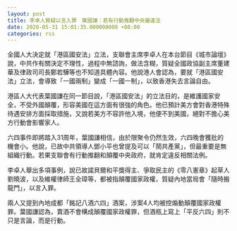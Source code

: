 ```yaml
---
layout: post
title: 李卓人質疑以言入罪　葉國謙：若有行動推翻中央屬違法
date: 2020-05-31 15:01:35.000000000 +08:00
categories: rss
---
```


全國人大決定就「港區國安法」立法，支聯會主席李卓人在本台節目《城市論壇》說，中共作有關決定不理性，過程中無諮詢，做法含糊，質疑全國政協副主席董建華及律政司司長鄭若驊等也不知道具體內容。他說港人會認為，要就「港區國安法」立法，會導致「一國兩制」變成「一國一制」，以致香港失去言論自由。

港區人大代表葉國謙在同一節目說，「港區國安法」的立法目的，是維護國家安全，不受外國顛覆，形容美國在這方面有很強的角色。他已預計美方會對香港特殊待遇安排方面採取措施，又說若美方不容許他入境，他便不到美國，絕對不擔心美方行動會影響家人。

六四事件即將踏入31周年，葉國謙相信，由於限聚令仍然生效，六四晚會獲批的機會小。他說，已故中共領導人鄧小平也曾提及可以「鬧共產黨」，但最重要是無組織行動。若果支聯會有行動推翻和顛覆中央政府，就肯定違反相關法例。

李卓人舉出多項事例，說已故諾貝爾和平獎得主、爭取民主的《零八憲章》起草人劉曉波，以及維權律師王全璋等，都被指顛覆國家政權，質疑內地當局會「隨時搬龍門」，以言入罪。

兩人又提到內地成都「銘記八酒六四」酒案，涉案4人均被控煽動顛覆國家政權罪。葉國謙認為，賣酒不會構成顛覆國家政權罪，但酒瓶上寫上「平反六四」則不只是言論，而是行動。
